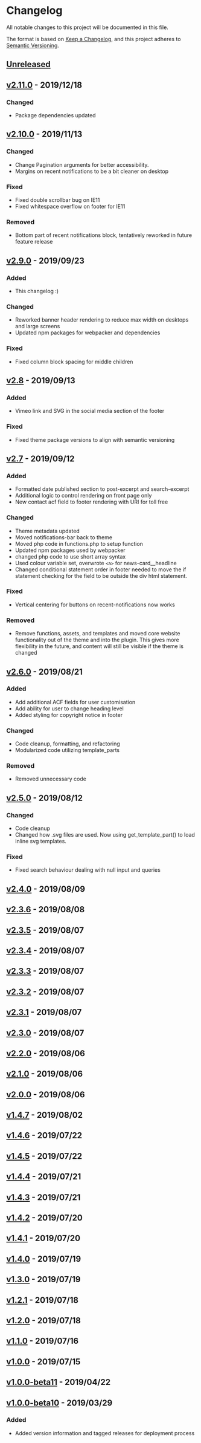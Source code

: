 # Changelog
All notable changes to this project will be documented in this file.

The format is based on [Keep a Changelog](https://keepachangelog.com/en/1.0.0/),
and this project adheres to [Semantic Versioning](https://semver.org/spec/v2.0.0.html).

## [Unreleased]

## [v2.11.0] - 2019/12/18
### Changed
- Package dependencies updated

## [v2.10.0] - 2019/11/13
### Changed
- Change Pagination arguments for better accessibility.
- Margins on recent notifications to be a bit cleaner on desktop

### Fixed
- Fixed double scrollbar bug on IE11
- Fixed whitespace overflow on footer for IE11

### Removed
- Bottom part of recent notifications block, tentatively reworked in future feature release

## [v2.9.0] - 2019/09/23
### Added
- This changelog :)

### Changed
- Reworked banner header rendering to reduce max width on desktops and large screens
- Updated npm packages for webpacker and dependencies

### Fixed
- Fixed column block spacing for middle children

## [v2.8] - 2019/09/13
### Added
- Vimeo link and SVG in the social media section of the footer
### Fixed
- Fixed theme package versions to align with semantic versioning

## [v2.7] - 2019/09/12
### Added
- Formatted date published section to post-excerpt and search-excerpt
- Additional logic to control rendering on front page only
- New contact acf field to footer rendering with URI for toll free

### Changed
- Theme metadata updated
- Moved notifications-bar back to theme
- Moved php code in functions.php to setup function
- Updated npm packages used by webpacker
- changed php code to use short array syntax
- Used colour variable set, overwrote `<a>` for news-card__headline
- Changed conditional statement order in footer needed to move the if statement checking for the
  field to be outside the div html statement.

### Fixed
- Vertical centering for buttons on recent-notifications now works

### Removed
- Remove functions, assets, and templates and moved core website functionality out of the theme and
  into the plugin.  This gives more flexibility in the future, and content will still be visible if
  the theme is changed

## [v2.6.0] - 2019/08/21
### Added
- Add additional ACF fields for user customisation
- Add ability for user to change heading level
- Added styling for copyright notice in footer

### Changed
- Code cleanup, formatting, and refactoring
- Modularized code utilizing template_parts

### Removed
- Removed unnecessary code

## [v2.5.0] - 2019/08/12
### Changed
- Code cleanup
- Changed how .svg files are used.  Now using get_template_part() to load inline svg templates.

### Fixed
- Fixed search behaviour dealing with null input and queries

## [v2.4.0] - 2019/08/09

## [v2.3.6] - 2019/08/08

## [v2.3.5] - 2019/08/07

## [v2.3.4] - 2019/08/07

## [v2.3.3] - 2019/08/07

## [v2.3.2] - 2019/08/07

## [v2.3.1] - 2019/08/07

## [v2.3.0] - 2019/08/07

## [v2.2.0] - 2019/08/06

## [v2.1.0] - 2019/08/06

## [v2.0.0] - 2019/08/06

## [v1.4.7] - 2019/08/02

## [v1.4.6] - 2019/07/22

## [v1.4.5] - 2019/07/22

## [v1.4.4] - 2019/07/21

## [v1.4.3] - 2019/07/21

## [v1.4.2] - 2019/07/20

## [v1.4.1] - 2019/07/20

## [v1.4.0] - 2019/07/19

## [v1.3.0] - 2019/07/19

## [v1.2.1] - 2019/07/18

## [v1.2.0] - 2019/07/18

## [v1.1.0] - 2019/07/16

## [v1.0.0] - 2019/07/15

## [v1.0.0-beta11] - 2019/04/22

## [v1.0.0-beta10] - 2019/03/29
### Added
- Added version information and tagged releases for deployment process

[Unreleased]: https://github.com/CityOfSarnia/sarnia.ca-theme/compare/master...HEAD
[v2.11.0]: https://github.com/CityOfSarnia/sarnia.ca-theme/compare/v2.10.0...v2.11.0
[v2.10.0]: https://github.com/CityOfSarnia/sarnia.ca-theme/compare/v2.9.0...v2.10.0
[v2.9.0]: https://github.com/CityOfSarnia/sarnia.ca-theme/compare/v2.8...v2.9.0
[v2.8]: https://github.com/CityOfSarnia/sarnia.ca-theme/compare/v2.7...v2.8
[v2.7]: https://github.com/CityOfSarnia/sarnia.ca-theme/compare/v2.6.0...v2.7
[v2.6.0]: https://github.com/CityOfSarnia/sarnia.ca-theme/compare/v2.5.0...v2.6.0
[v2.5.0]: https://github.com/CityOfSarnia/sarnia.ca-theme/compare/v2.4.0...v2.5.0
[v2.4.0]: https://github.com/CityOfSarnia/sarnia.ca-theme/compare/v2.3.6...v2.4.0
[v2.3.6]: https://github.com/CityOfSarnia/sarnia.ca-theme/compare/v2.3.5...v2.3.6
[v2.3.5]: https://github.com/CityOfSarnia/sarnia.ca-theme/compare/v2.3.4...v2.3.5
[v2.3.4]: https://github.com/CityOfSarnia/sarnia.ca-theme/compare/v2.3.3...v2.3.4
[v2.3.3]: https://github.com/CityOfSarnia/sarnia.ca-theme/compare/v2.3.2...v2.3.3
[v2.3.2]: https://github.com/CityOfSarnia/sarnia.ca-theme/compare/v2.3.1...v2.3.2
[v2.3.1]: https://github.com/CityOfSarnia/sarnia.ca-theme/compare/v2.3.0...v2.3.1
[v2.3.0]: https://github.com/CityOfSarnia/sarnia.ca-theme/compare/v2.2.0...v2.3.0
[v2.2.0]: https://github.com/CityOfSarnia/sarnia.ca-theme/compare/v2.1.0...v2.2.0
[v2.1.0]: https://github.com/CityOfSarnia/sarnia.ca-theme/compare/v2.0.0...v2.1.0
[v2.0.0]: https://github.com/CityOfSarnia/sarnia.ca-theme/compare/v1.4.7...v2.0.0
[v1.4.7]: https://github.com/CityOfSarnia/sarnia.ca-theme/compare/v1.4.6...v1.4.7
[v1.4.6]: https://github.com/CityOfSarnia/sarnia.ca-theme/compare/v1.4.5...v1.4.6
[v1.4.5]: https://github.com/CityOfSarnia/sarnia.ca-theme/compare/v1.4.4...v1.4.5
[v1.4.4]: https://github.com/CityOfSarnia/sarnia.ca-theme/compare/v1.4.3...v1.4.4
[v1.4.3]: https://github.com/CityOfSarnia/sarnia.ca-theme/compare/v1.4.2...v1.4.3
[v1.4.2]: https://github.com/CityOfSarnia/sarnia.ca-theme/compare/v1.4.1...v1.4.2
[v1.4.1]: https://github.com/CityOfSarnia/sarnia.ca-theme/compare/v1.4.0...v1.4.1
[v1.4.0]: https://github.com/CityOfSarnia/sarnia.ca-theme/compare/v1.3.0...v1.4.0
[v1.3.0]: https://github.com/CityOfSarnia/sarnia.ca-theme/compare/v1.2.1...v1.3.0
[v1.2.1]: https://github.com/CityOfSarnia/sarnia.ca-theme/compare/v1.2.0...v1.2.1
[v1.2.0]: https://github.com/CityOfSarnia/sarnia.ca-theme/compare/v1.1.0...v1.2.0
[v1.1.0]: https://github.com/CityOfSarnia/sarnia.ca-theme/compare/v1.0.0...v1.1.0
[v1.0.0]: https://github.com/CityOfSarnia/sarnia.ca-theme/compare/v1.0.0-beta11...v1.0.0
[v1.0.0-beta11]: https://github.com/CityOfSarnia/sarnia.ca-theme/compare/v1.0.0-beta10...v1.0.0-beta11
[v1.0.0-beta10]: https://github.com/CityOfSarnia/sarnia.ca-theme/releases/tag/v1.0.0-beta10
